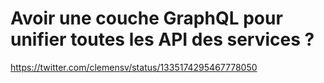 # Avoir une couche GraphQL pour unifier toutes les API des services ?

https://twitter.com/clemensv/status/1335174295467778050
